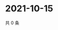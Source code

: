 # 2021-10-15

共 0 条

<!-- BEGIN WEIBO -->
<!-- 最后更新时间 Fri Oct 15 2021 13:10:05 GMT+0800 (China Standard Time) -->

<!-- END WEIBO -->

